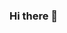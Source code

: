 ### Hi there 👋

<!--
**Aigle-Noir123/Aigle-Noir123** is a ✨ _special_ ✨ repository because its `README.md` (this file) appears on your GitHub profile.

Here are some ideas to get you started:

- 🔭 I’m currently working on Iradium PvP Faction
- 🌱 I’m currently learning JavaScript
- 📫 How to reach me: Discord (Aigle Noir#0001)
-->
